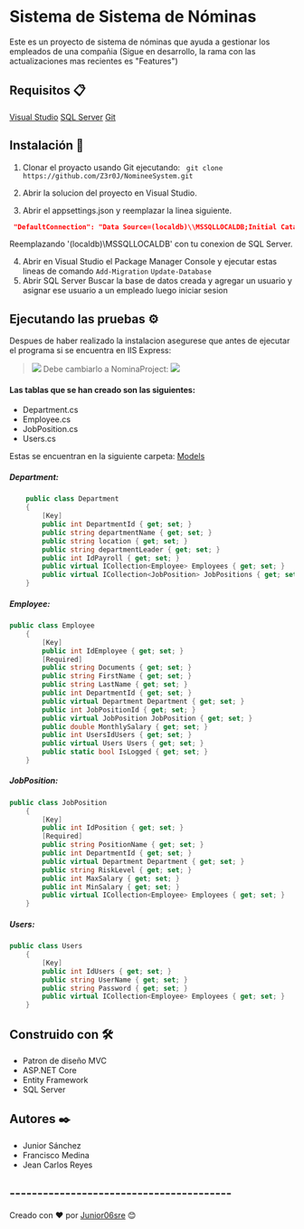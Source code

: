 # Sistema de Sistema de Nóminas
Este es un proyecto de sistema de nóminas que ayuda a gestionar los empleados de una compañia (Sigue en desarrollo, la rama con las actualizaciones mas recientes es "Features")

## Requisitos 📋
[Visual Studio](https://visualstudio.microsoft.com/es/downloads/)
[SQL Server](https://www.microsoft.com/es-es/sql-server/sql-server-downloads)
[Git](https://git-scm.com/downloads)

## Instalación 🔧
1. Clonar el proyacto usando Git ejecutando:
` git clone https://github.com/Z3r0J/NomineeSystem.git`

2. Abrir la solucion del proyecto en Visual Studio.
3. Abrir el appsettings.json y reemplazar la linea siguiente.
```json
 "DefaultConnection": "Data Source=(localdb)\\MSSQLLOCALDB;Initial Catalog=NomineeProject;Integrated Security=True;Pooling=False"
```
Reemplazando '(localdb)\\MSSQLLOCALDB' con tu conexion de SQL Server.

4. Abrir en Visual Studio el Package Manager Console y ejecutar estas lineas de comando
`Add-Migration`
`Update-Database`
5. Abrir SQL Server Buscar la base de datos creada y agregar un usuario y asignar ese usuario a un empleado luego iniciar sesion



## Ejecutando las pruebas ⚙️
Despues de haber realizado la instalacion asegurese que antes de ejecutar el programa si se encuentra en IIS Express:
> ![](https://i.imgur.com/ScdeaNu.png)
Debe cambiarlo a NominaProject:
![](https://i.imgur.com/aFWkAG3.png)

#### Las tablas que se han creado son las siguientes:
- Department.cs
- Employee.cs
- JobPosition.cs
- Users.cs

Estas se encuentran en la siguiente carpeta: [Models](https://github.com/Z3r0J/NomineeSystem/tree/Views_Design/NominaProject/Models "Models")

##### Department:

```csharp
    public class Department
    {
        [Key]
        public int DepartmentId { get; set; }
        public string departmentName { get; set; }
        public string location { get; set; }
        public string departmentLeader { get; set; }
        public int IdPayroll { get; set; }
        public virtual ICollection<Employee> Employees { get; set; }
        public virtual ICollection<JobPosition> JobPositions { get; set; }
    }
```

##### Employee:
```csharp
public class Employee
    {
        [Key]
        public int IdEmployee { get; set; }
        [Required]
        public string Documents { get; set; }
        public string FirstName { get; set; }
        public string LastName { get; set; }
        public int DepartmentId { get; set; }
        public virtual Department Department { get; set; }
        public int JobPositionId { get; set; }
        public virtual JobPosition JobPosition { get; set; }
        public double MonthlySalary { get; set; }
        public int UsersIdUsers { get; set; }
        public virtual Users Users { get; set; }
        public static bool IsLogged { get; set; } 
    }
```
##### JobPosition:
```csharp
public class JobPosition
    {
        [Key]
        public int IdPosition { get; set; }
        [Required]
        public string PositionName { get; set; }
        public int DepartmentId { get; set; }
        public virtual Department Department { get; set; }
        public string RiskLevel { get; set; }
        public int MaxSalary { get; set; }
        public int MinSalary { get; set; }
        public virtual ICollection<Employee> Employees { get; set; }
    }
```
##### Users:

```csharp
public class Users
    {
        [Key]
        public int IdUsers { get; set; }
        public string UserName { get; set; }
        public string Password { get; set; }
        public virtual ICollection<Employee> Employees { get; set; }
    }
```

## Construido con 🛠️
- Patron de diseño MVC
- ASP.NET Core
- Entity Framework
- SQL Server
## Autores ✒️
- Junior Sánchez  
- Francisco Medina
- Jean Carlos Reyes


## ----------------------------------------

 Creado con ❤️ por [Junior06sre](https://github.com/Junior06sre) 😊
 
